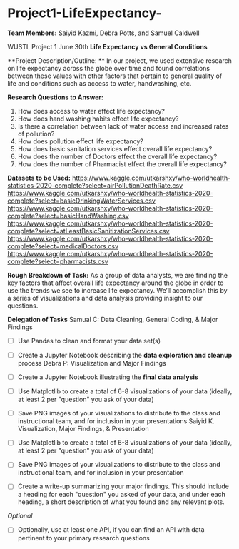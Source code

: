 # Project1-LifeExpectancy-
**Team Members:** Saiyid Kazmi, Debra Potts, and Samuel Caldwell

WUSTL Project 1
June 30th
**Life Expectancy vs General Conditions**

**Project Description/Outline: **
In our project, we used extensive research on life expectancy across the globe over time and found correlations between these values with other factors that pertain to general quality of life and conditions such as access to water, handwashing, etc.

**Research Questions to Answer:**
1. How does access to water effect life expectancy?
2. How does hand washing habits effect life expectancy?
3. Is there a correlation between lack of water access and increased rates of pollution?
4. How does pollution effect life expectancy?
5. How does basic sanitation services effect overall life expectancy?
6. How does the number of Doctors effect the overall life expectancy?
7. How does the number of Pharmacist effect the overall life expectancy?

**Datasets to be Used:**
https://www.kaggle.com/utkarshxy/who-worldhealth-statistics-2020-complete?select=airPollutionDeathRate.csv
https://www.kaggle.com/utkarshxy/who-worldhealth-statistics-2020-complete?select=basicDrinkingWaterServices.csv
https://www.kaggle.com/utkarshxy/who-worldhealth-statistics-2020-complete?select=basicHandWashing.csv
https://www.kaggle.com/utkarshxy/who-worldhealth-statistics-2020-complete?select=atLeastBasicSanitizationServices.csv
https://www.kaggle.com/utkarshxy/who-worldhealth-statistics-2020-complete?select=medicalDoctors.csv
https://www.kaggle.com/utkarshxy/who-worldhealth-statistics-2020-complete?select=pharmacists.csv

**Rough Breakdown of Task:**
As a group of data analysts, we are finding the key factors that affect overall life expectancy around the globe in order to use the trends we see to increase life expectancy. We’ll accomplish this by a series of visualizations and data analysis providing insight to our questions.

**Delegation of Tasks**
Samual C:
Data Cleaning, General Coding, & Major Findings
* [ ] Use Pandas to clean and format your data set(s)
* [ ] Create a Jupyter Notebook describing the **data exploration and cleanup** process
Debra P:
Visualization and Major Findings
* [ ] Create a Jupyter Notebook illustrating the **final data analysis**
* [ ] Use Matplotlib to create a total of 6-8 visualizations of your data (ideally, at least 2 per "question" you ask of your data)
* [ ] Save PNG images of your visualizations to distribute to the class and instructional team, and for inclusion in your presentations
Saiyid K.
Visualization, Major Findings, & Presentation
* [ ] Use Matplotlib to create a total of 6-8 visualizations of your data (ideally, at least 2 per "question" you ask of your data)
* [ ] Save PNG images of your visualizations to distribute to the class and instructional team, and for inclusion in your presentation
* [ ] Create a write-up summarizing your major findings. This should include a heading for each "question" you asked of your data, and under each heading, a short description of what you found and any relevant plots.


*Optional*
* [ ] Optionally, use at least one API, if you can find an API with data pertinent to your primary research questions
